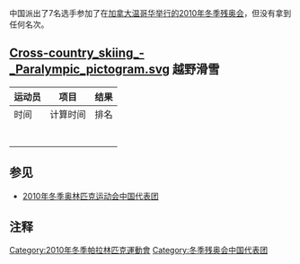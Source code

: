 中国派出了7名选手参加了在[加拿大](../Page/加拿大.md "wikilink")[温哥华举行的](../Page/温哥华.md "wikilink")[2010年冬季残奥会](../Page/2010年冬季残奥会.md "wikilink")，但没有拿到任何名次。

## [Cross-country_skiing_-_Paralympic_pictogram.svg](https://zh.wikipedia.org/wiki/File:Cross-country_skiing_-_Paralympic_pictogram.svg "fig:Cross-country_skiing_-_Paralympic_pictogram.svg") 越野滑雪

| 运动员 | 项目   | 结果 |
| --- | ---- | -- |
| 时间  | 计算时间 | 排名 |
|     |      |    |
|     |      |    |
|     |      |    |
|     |      |    |
|     |      |    |
|     |      |    |
|     |      |    |

## 参见

  - [2010年冬季奥林匹克运动会中国代表团](../Page/2010年冬季奥林匹克运动会中国代表团.md "wikilink")

## 注释

<references/>

[Category:2010年冬季帕拉林匹克運動會](https://zh.wikipedia.org/wiki/Category:2010年冬季帕拉林匹克運動會 "wikilink")
[Category:冬季残奥会中国代表团](https://zh.wikipedia.org/wiki/Category:冬季残奥会中国代表团 "wikilink")